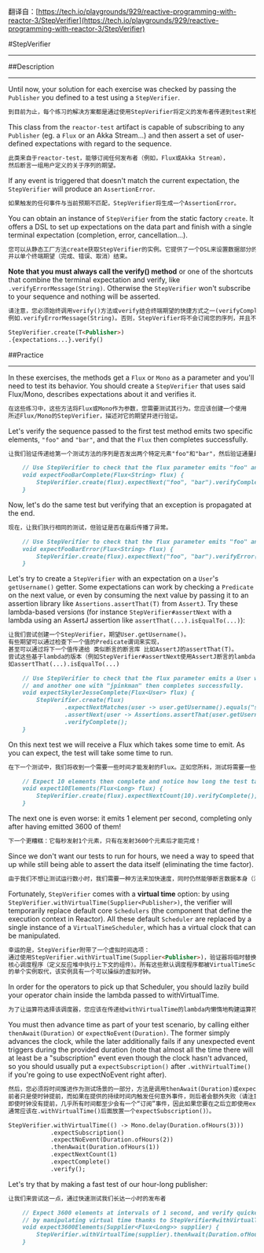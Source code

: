 翻译自：[https://tech.io/playgrounds/929/reactive-programming-with-reactor-3/StepVerifier](https://tech.io/playgrounds/929/reactive-programming-with-reactor-3/StepVerifier)

#StepVerifier
***
##Description
***
Until now, your solution for each exercise was checked by passing the `Publisher` 
you defined to a test using a `StepVerifier`.
```markdown
到目前为止，每个练习的解决方案都是通过使用StepVerifier将定义的发布者传递到test来检查的。
```

This class from the `reactor-test` artifact is capable of subscribing to 
any `Publisher` (eg. a `Flux` or an Akka Stream...) and then assert a set 
of user-defined expectations with regard to the sequence.
```markdown
此类来自于reactor-test，能够订阅任何发布者（例如，Flux或Akka Stream），
然后断言一组用户定义的关于序列的期望。
```

If any event is triggered that doesn't match the current expectation, 
the `StepVerifier` will produce an `AssertionError`.
```markdown
如果触发的任何事件与当前预期不匹配，StepVerifier将生成一个AssertionError。
```

You can obtain an instance of `StepVerifier` from the static factory `create`. 
It offers a DSL to set up expectations on the data part and finish with a 
single terminal expectation (completion, error, cancellation...).
```markdown
您可以从静态工厂方法create获取StepVerifier的实例。它提供了一个DSL来设置数据部分的期望，
并以单个终端期望（完成、错误、取消）结束。
```

**Note that you must always call the verify() method** or one of the shortcuts 
that combine the terminal expectation and verify, like `.verifyErrorMessage(String)`. 
Otherwise the `StepVerifier` won't subscribe to your sequence and nothing will 
be asserted.
```markdown
请注意，您必须始终调用verify()方法或verify结合终端期望的快捷方式之一(verifyComplete或verifyError)，
例如.verifyErrorMessage(String)。否则，StepVerifier将不会订阅您的序列，并且不会断言任何内容。
```

```markdown
StepVerifier.create(T<Publisher>)
.{expectations...}.verify()
```

##Practice
***
In these exercises, the methods get a `Flux` or `Mono` as a parameter and you'll 
need to test its behavior. You should create a `StepVerifier` that uses said 
Flux/Mono, describes expectations about it and verifies it.
```markdown
在这些练习中，这些方法将Flux或Mono作为参数，您需要测试其行为。您应该创建一个使用
所述Flux/Mono的StepVerifier，描述对它的期望并进行验证。
```

Let's verify the sequence passed to the first test method emits two specific elements, 
`"foo"` and `"bar"`, and that the `Flux` then completes successfully.
```markdown
让我们验证传递给第一个测试方法的序列是否发出两个特定元素"foo"和"bar"，然后验证通量是否成功完成。

    // Use StepVerifier to check that the flux parameter emits "foo" and "bar" elements then completes successfully.
    void expectFooBarComplete(Flux<String> flux) {
        StepVerifier.create(flux).expectNext("foo", "bar").verifyComplete();
    }
```

Now, let's do the same test but verifying that an exception is propagated at the end.
```markdown
现在，让我们执行相同的测试，但验证是否在最后传播了异常。

    // Use StepVerifier to check that the flux parameter emits "foo" and "bar" elements then a RuntimeException error.
    void expectFooBarError(Flux<String> flux) {
        StepVerifier.create(flux).expectNext("foo", "bar").verifyError(RuntimeException.class);
    }
```

Let's try to create a `StepVerifier` with an expectation on a `User`'s 
`getUsername()` getter. Some expectations can work by checking a `Predicate` 
on the next value, or even by consuming the next value by passing it to 
an assertion library like `Assertions.assertThat(T)` from `AssertJ`. 
Try these lambda-based versions (for instance `StepVerifier#assertNext` 
with a lambda using an AssertJ assertion like `assertThat(...).isEqualTo(...)`):
```markdown
让我们尝试创建一个StepVerifier，期望User.getUsername()。
有些期望可以通过检查下一个值的Predicate谓词来实现，
甚至可以通过将下一个值传递给 类似断言的断言库 比如AssertJ的assertThat(T)。
尝试这些基于lambda的版本（例如StepVerifier#assertNext使用AssertJ断言的lambda，
如assertThat(...).isEqualTo(...)

    // Use StepVerifier to check that the flux parameter emits a User with "swhite"username
    // and another one with "jpinkman" then completes successfully.
    void expectSkylerJesseComplete(Flux<User> flux) {
        StepVerifier.create(flux)
                .expectNextMatches(user -> user.getUsername().equals("swhite"))
                .assertNext(user -> Assertions.assertThat(user.getUsername()).isEqualToIgnoringCase("jpinkman"))
                .verifyComplete();
    }
```

On this next test we will receive a Flux which takes some time to emit. 
As you can expect, the test will take some time to run.
```markdown
在下一个测试中，我们将收到一个需要一些时间才能发射的Flux。正如您所料，测试将需要一些时间才能运行。

    // Expect 10 elements then complete and notice how long the test takes.
    void expect10Elements(Flux<Long> flux) {
        StepVerifier.create(flux).expectNextCount(10).verifyComplete();
    }
```

The next one is even worse: it emits 1 element per second, 
completing only after having emitted 3600 of them!
```markdown
下一个更糟糕：它每秒发射1个元素，只有在发射3600个元素后才能完成！
```

Since we don't want our tests to run for hours, we need a way to speed that 
up while still being able to assert the data itself (eliminating the time factor).
```markdown
由于我们不想让测试运行数小时，我们需要一种方法来加快速度，同时仍然能够断言数据本身（消除时间因素）。
```

Fortunately, `StepVerifier` comes with a **virtual time** option: 
by using `StepVerifier.withVirtualTime(Supplier<Publisher>)`, the verifier 
will temporarily replace default core `Schedulers` (the component that define 
the execution context in Reactor). All these default `Scheduler` are replaced 
by a single instance of a `VirtualTimeScheduler`, which has a virtual clock 
that can be manipulated.
```markdown
幸运的是，StepVerifier附带了一个虚拟时间选项：
通过使用StepVerifier.withVirtualTime(Supplier<Publisher>)，验证器将临时替换默认的
核心调度程序（定义反应堆中执行上下文的组件）。所有这些默认调度程序都被VirtualTimeScheduler
的单个实例取代，该实例具有一个可以操纵的虚拟时钟。
```

In order for the operators to pick up that Scheduler, you should lazily build 
your operator chain inside the lambda passed to withVirtualTime.
```markdown
为了让运算符选择该调度器，您应该在传递给withVirtualTime的lambda内懒惰地构建运算符链。
```

You must then advance time as part of your test scenario, by calling either 
`thenAwait(Duration)` or `expectNoEvent(Duration)`. The former simply advances 
the clock, while the later additionally fails if any unexpected event triggers 
during the provided duration (note that almost all the time there will at least 
be a "subscription" event even though the clock hasn't advanced, so you should 
usually put a `expectSubscription()` after `.withVirtualTime()` if you're going 
to use expectNoEvent right after).
```markdown
然后，您必须将时间推进作为测试场景的一部分，方法是调用thenAwait(Duration)或expectNoEvent(Duration)。
前者只是使时钟提前，而如果在提供的持续时间内触发任何意外事件，则后者会额外失败（请注意，
即使时钟没有提前，几乎所有时间都至少会有一个“订阅”事件，因此如果您要在之后立即使用expectNoEvent，
通常应该在.withVirtualTime()后面放置一个expectSubscription()）。
```

```markdown
StepVerifier.withVirtualTime(() -> Mono.delay(Duration.ofHours(3)))
            .expectSubscription()
            .expectNoEvent(Duration.ofHours(2))
            .thenAwait(Duration.ofHours(1))
            .expectNextCount(1)
            .expectComplete()
            .verify();
```

Let's try that by making a fast test of our hour-long publisher:
```markdown
让我们来尝试这一点，通过快速测试我们长达一小时的发布者

    // Expect 3600 elements at intervals of 1 second, and verify quicker than 3600s
    // by manipulating virtual time thanks to StepVerifier#withVirtualTime, notice how long the test takes
    void expect3600Elements(Supplier<Flux<Long>> supplier) {
        StepVerifier.withVirtualTime(supplier).thenAwait(Duration.ofHours(1)).expectNextCount(3600).verifyComplete();
    }
```